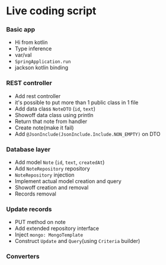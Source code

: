 Live coding script
===============

### Basic app

* Hi from kotlin
* Type inference 
* var/val
* `SpringApplication.run`
* jackson kotlin binding

### REST controller

* Add rest controller
* it's possible to put more than 1 public class in 1 file
* Add data class `NoteDTO` (`id`, `text`)
* Showoff data class using println
* Return that note from handler
* Create note(make it fail)
* Add `@JsonInclude(JsonInclude.Include.NON_EMPTY)` on DTO

### Database layer


* Add model `Note` (`id`, `text`, `createdAt`)
* Add `NoteRepository` repository
* `NoteRepository` injection 
* Implement actual model creation and query
* Showoff creation and removal
* Records removal

### Update records

* PUT method on note
* Add extended repository interface
* Inject `mongo: MongoTemplate`
* Construct `Update` and `Query`(using `Criteria` builder) 

### Converters


